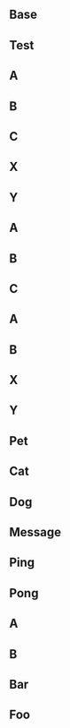 ## Base

## Test

## A

## B

## C

## X

## Y

## A

## B

## C

## A

## B

## X

## Y

## Pet

## Cat

## Dog

## Message

## Ping

## Pong

## A

## B

## Bar

## Foo
